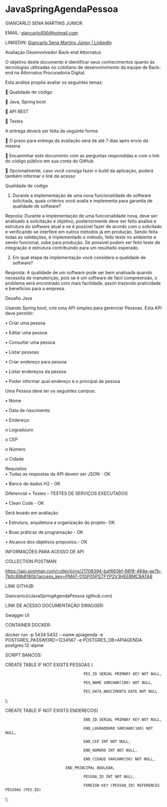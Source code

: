 # JavaSpringAgendaPessoa

GIANCARLO SENA MARTINS JUNIOR

EMAIL: giancarlo456@hotmail.com

LINKEDIN: [Giancarlo Sena Martins Júnior | LinkedIn](https://www.linkedin.com/in/giancarlosmj/)


Avaliação Desenvolvedor Back-end Attornatus

O objetivo deste documento é identificar seus conhecimentos quanto às tecnologias utilizadas no cotidiano de desenvolvimento da equipe de Back-end na Attornatus Procuradoria Digital.

Esta análise propõe avaliar os seguintes temas: 

	Qualidade de código

	Java, Spring boot

	API REST

	Testes


A entrega deverá ser feita da seguinte forma:

	O prazo para entrega da avaliação será de até 7 dias após envio da mesma

	Encaminhar este documento com as perguntas respondidas e com o link do código público em sua conta do GitHub

	Opcionalmente, caso você consiga fazer o build da aplicação, poderá também informar o link de acesso


Qualidade de código

1.	Durante a implementação de uma nova funcionalidade de software solicitada, quais critérios você avalia e implementa para garantia de qualidade de software?

Reposta: Durante a implementação de uma funcionalidade nova, deve ser analisado a solicitação e objetivo, posteriormente deve ser feito analise e estrutura do software atual e se é possível fazer de acordo com o solicitado e verificando se interfere em outros métodos já em produção. Sendo feita todas as validações, é implementado o método, feito teste no ambiente e sendo funcional, sobe para produção. Se possível podem ser feito teste de integração e estrutura contribuindo para um resultado esperado.

2.	Em qual etapa da implementação você considera a qualidade de software?

Resposta: A qualidade de um software pode ser bem analisada quando necessita de manutenção, pois se é um software de fácil compreensão, o problema será encontrado com mais facilidade, assim trazendo praticidade e benefícios para a empresa.

Desafio Java

Usando Spring boot, crie uma API simples para gerenciar Pessoas. Esta API deve permitir:  

•	Criar uma pessoa

•	Editar uma pessoa

•	Consultar uma pessoa

•	Listar pessoas

•	Criar endereço para pessoa

•	Listar endereços da pessoa

•	Poder informar qual endereço é o principal da pessoa  

Uma Pessoa deve ter os seguintes campos:  

•	Nome

•	Data de nascimento

•	Endereço:

o	Logradouro

o	CEP

o	Número

o	Cidade

Requisitos  
•	Todas as respostas da API devem ser JSON  - OK

•	Banco de dados H2 - OK

Diferencial
•	Testes – TESTES DE SERVIÇOS EXECUTADOS

•	Clean Code - OK
 
Será levado em avaliação 

•	Estrutura, arquitetura e organização do projeto- OK  

•	Boas práticas de programação  - OK

•	Alcance dos objetivos propostos.- OK

INFORMAÇÕES PARA ACESSO DE API

COLLECTION POSTMAN

https://api.postman.com/collections/21708394-baf663bf-66f8-464e-ae7b-7b0c89b8180b?access_key=PMAT-01GP05PSTFYP2V3HEEBMC8ATA8

LINK GITHUB: 

GiancarloJr/JavaSpringAgendaPessoa (github.com)

LINK DE ACESSO DOCUMENTAÇÃO SWAGGER:

Swagger UI

CONTAINER DOCKER:

docker run -p 5434:5432 --name apiagenda -e POSTGRES_PASSWORD=1234567 -e POSTGRES_DB=APIAGENDA postgres:12-alpine

SCRIPT BANCOS: 


CREATE TABLE IF NOT EXISTS PESSOAS (

                                       PES_ID SERIAL PRIMARY KEY NOT NULL,
				       
                                       PES_NAME VARCHAR(100) NOT NULL,
				       
                                       PES_DATA_NASCIMENTO DATE NOT NULL
				       
);


CREATE TABLE IF NOT EXISTS ENDERECOS(

                                       END_ID SERIAL PRIMARY KEY NOT NULL,
				       
                                       END_LOGRADOURO VARCHAR(100) NOT NULL,
				       
                                       END_CEP INT NOT NULL,
				       
                                       END_NUMERO INT NOT NULL,
				       
                                       END_CIDADE VARCHAR(50) NOT NULL,
				       
		                       END_PRINCIPAL BOOLEAN,
			  
                                       PESSOA_ID INT NOT NULL,
				       
                                       FOREIGN KEY (PESSOA_ID) REFERENCES PESSOAS (PES_ID)
				       
);


